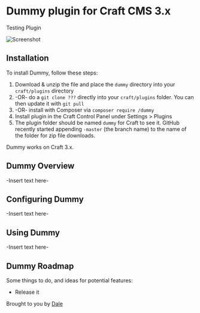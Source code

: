 # Dummy plugin for Craft CMS 3.x

Testing Plugin

![Screenshot](resources/img/plugin-logo.png)

## Installation

To install Dummy, follow these steps:

1. Download & unzip the file and place the `dummy` directory into your `craft/plugins` directory
2.  -OR- do a `git clone ???` directly into your `craft/plugins` folder.  You can then update it with `git pull`
3.  -OR- install with Composer via `composer require /dummy`
4. Install plugin in the Craft Control Panel under Settings > Plugins
5. The plugin folder should be named `dummy` for Craft to see it.  GitHub recently started appending `-master` (the branch name) to the name of the folder for zip file downloads.

Dummy works on Craft 3.x.

## Dummy Overview

-Insert text here-

## Configuring Dummy

-Insert text here-

## Using Dummy

-Insert text here-

## Dummy Roadmap

Some things to do, and ideas for potential features:

* Release it

Brought to you by [Dale](https://barrelstrengthdesign.com/)
